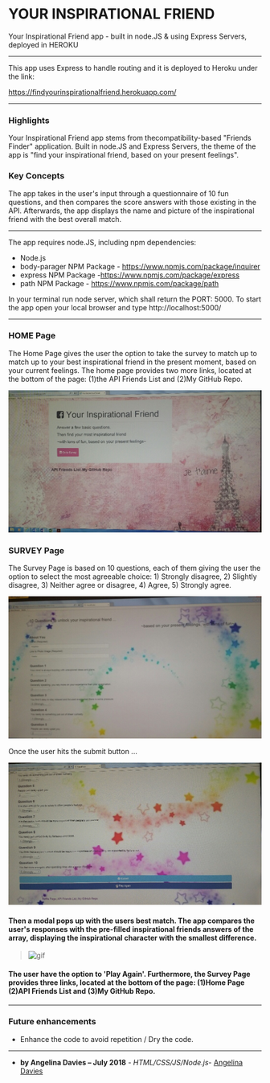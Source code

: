 # YOUR INSPIRATIONAL FRIEND

Your Inspirational Friend app - built in node.JS & using Express Servers, deployed in HEROKU

---

This app uses Express to handle routing and it is deployed to Heroku under the link:

https://findyourinspirationalfriend.herokuapp.com/

---

### Highlights

Your Inspirational Friend app stems from thecompatibility-based "Friends Finder" application. Built in node.JS and Express Servers, the theme of the app is "find your inspirational friend, based on your present feelings". 

### Key Concepts

The app takes in the user's input through a questionnaire of 10 fun questions, and then compares the score answers with those existing in the API. Afterwards, the app displays the name and picture of the inspirational friend with the best overall match. 

---

The app requires node.JS, including npm dependencies:

- Node.js
- body-parager NPM Package - https://www.npmjs.com/package/inquirer
- express NPM Package -https://www.npmjs.com/package/express
- path NPM Package - https://www.npmjs.com/package/path

In your terminal run node server, which shall return the PORT: 5000. To start the app open your local browser and type http://localhost:5000/

---

### HOME Page

The Home Page gives the user the option to take the survey to match up to match up to your best inspirational friend in the present moment, based on your current feelings. The home page provides two more links, located at the bottom of the page: (1)the API Friends List and (2)My GitHub Repo.

![Home Page](app/public/assets/images/homePage.jpg)

### SURVEY Page

The Survey Page is based on 10 questions, each of them giving the user the option to select the most agreeable choice: 1) Strongly
disagree, 2) Slightly disagree, 3) Neither agree or disagree, 4) Agree, 5) Strongly agree.

![Survey Page](app/public/assets/images/surveyPage.jpg)

Once the user hits the submit button ...

![Submit Page](app/public/assets/images/submitPage.jpg)

#### Then a modal pops up with the users best match. The app compares the user's responses with the pre-filled inspirational friends answers of the array, displaying the inspirational character with the smallest difference.

> ![gif](https://github.com/angelyna/FriendFinder/blob/master/app/public/assets/images/TinkerBellGif.gif)

#### The user have the option to 'Play Again'. Furthermore, the Survey Page provides three links, located at the bottom of the page: (1)Home Page (2)API Friends List and (3)My GitHub Repo.

---

### Future enhancements

 * Enhance the code to avoid repetition / Dry the code.

---

* **by Angelina Davies – July 2018** - *HTML/CSS/JS/Node.js*- [Angelina Davies](https://github.com/angelyna)
